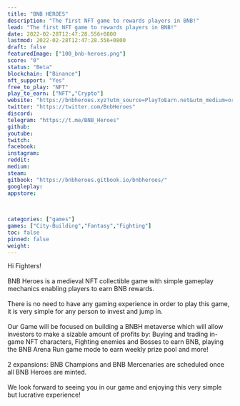 ```yaml
---
title: "BNB HEROES"
description: "The first NFT game to rewards players in BNB!"
lead: "The first NFT game to rewards players in BNB!"
date: 2022-02-28T12:47:28.556+0800
lastmod: 2022-02-28T12:47:28.556+0800
draft: false
featuredImage: ["100_bnb-heroes.png"]
score: "0"
status: "Beta"
blockchain: ["Binance"]
nft_support: "Yes"
free_to_play: "NFT"
play_to_earn: ["NFT","Crypto"]
website: "https://bnbheroes.xyz?utm_source=PlayToEarn.net&utm_medium=organic&utm_campaign=gamepage"
twitter: "https://twitter.com/BnbHeroes"
discord: 
telegram: "https://t.me/BNB_Heroes"
github: 
youtube: 
twitch: 
facebook: 
instagram: 
reddit: 
medium: 
steam: 
gitbook: "https://bnbheroes.gitbook.io/bnbheroes/"
googleplay: 
appstore: 

  
    
categories: ["games"]
games: ["City-Building","Fantasy","Fighting"]
toc: false
pinned: false
weight: 
---
```

Hi Fighters!<br> <br> BNB Heroes is a medieval NFT collectible game with simple gameplay mechanics enabling players to earn BNB rewards.<br> <br> There is no need to have any gaming experience in order to play this game, it is very simple for any person to invest and jump in.<br> <br> Our Game will be focused on building a BNBH metaverse which will allow investors to make a sizable amount of profits by: Buying and trading in-game NFT characters, Fighting enemies and Bosses to earn BNB, playing the BNB Arena Run game mode to earn weekly prize pool and more!<br> <br> 2 expansions: BNB Champions and BNB Mercenaries are scheduled once all BNB Heroes are minted.<br> <br> We look forward to seeing you in our game and enjoying this very simple but lucrative experience!